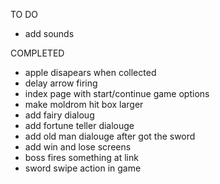 TO DO
- add sounds

COMPLETED
- apple disapears when collected 
- delay arrow firing
- index page with start/continue game options
- make moldrom hit box larger
- add fairy dialoug
- add fortune teller dialouge
- add old man dialouge after got the sword
- add win and lose screens
- boss fires something at link
- sword swipe action in game